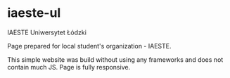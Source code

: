 # iaeste-ul
IAESTE Uniwersytet Łódzki

Page prepared for local student's organization - IAESTE.

This simple website was build without using any frameworks and does not contain much JS.
Page is fully responsive.
